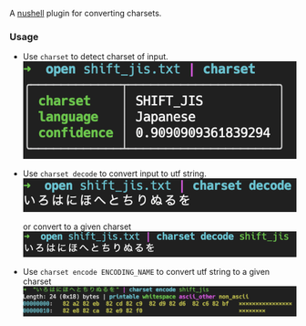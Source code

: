 A [nushell](https://www.nushell.sh) plugin for converting charsets.

### Usage

* Use `charset` to detect charset of input.
    ![screenshot](./img1.png)

* Use `charset decode` to convert input to utf string.
    ![screenshot](./img2.png)

    or convert to a given charset
    ![screenshot](./img3.png)


* Use `charset encode ENCODING_NAME` to convert utf string to a given charset
    ![screenshot](./img4.png)